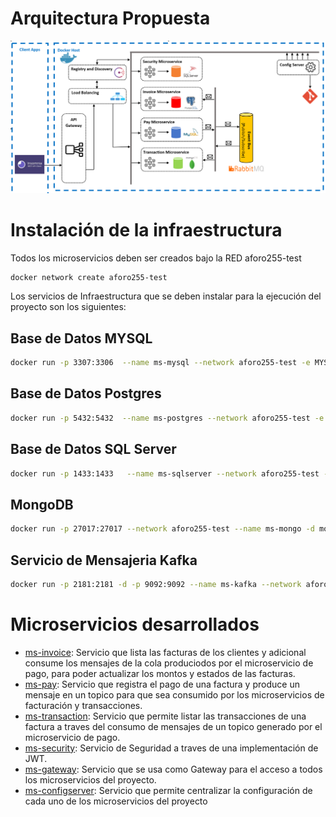 # Arquitectura Propuesta
![alt text](https://github.com/diegosym86/Aforo255TestConfigServer/blob/main/Proyecto.png)

# Instalación de la infraestructura
Todos los microservicios deben ser creados bajo la RED aforo255-test

```bash
docker network create aforo255-test
```
Los servicios de Infraestructura que se deben instalar para la ejecución del proyecto son los siguientes:

## Base de Datos MYSQL

```bash
docker run -p 3307:3306  --name ms-mysql --network aforo255-test -e MYSQL_ROOT_PASSWORD=123456 -e MYSQL_DATABASE=db_operation -d mysql:8
```

## Base de Datos Postgres

```bash
docker run -p 5432:5432  --name ms-postgres --network aforo255-test -e POSTGRES_PASSWORD=123456 -e  POSTGRES_DB=db_invoice -d postgres:12-alpine
```

## Base de Datos SQL Server 

```bash
docker run -p 1433:1433   --name ms-sqlserver --network aforo255-test -e ACCEPT_EULA=Y -e SA_PASSWORD=1a.2b.3c.  -d mcr.microsoft.com/mssql/server:2019-CU3-ubuntu-18.04
```
## MongoDB

```bash
docker run -p 27017:27017 --network aforo255-test --name ms-mongo -d mongo
```

## Servicio de Mensajeria Kafka

```bash
docker run -p 2181:2181 -d -p 9092:9092 --name ms-kafka --network aforo255-test -e ADVERTISED_HOST=127.0.0.1  -e NUM_PARTITIONS=3 johnnypark/kafka-zookeeper
```
# Microservicios desarrollados

- [ms-invoice](https://github.com/diegosym86/Aforo255TestConfigServer/tree/main/Proyecto_Aforo255/ms-invoice): Servicio que lista las facturas de los clientes y adicional consume los mensajes de la cola produciodos por el microservicio de pago, para poder actualizar los montos y estados de las facturas. 
- [ms-pay](https://github.com/diegosym86/Aforo255TestConfigServer/tree/main/Proyecto_Aforo255/ms-pay): Servicio que registra el pago de una factura y produce un mensaje en un topico para que sea consumido por los microservicios de facturación y transacciones.
- [ms-transaction](https://github.com/diegosym86/Aforo255TestConfigServer/tree/main/Proyecto_Aforo255/ms-transaction): Servicio que permite listar las transacciones de una factura a traves del consumo de mensajes de un topico generado por el microservicio de pago.  
- [ms-security](https://github.com/diegosym86/Aforo255TestConfigServer/tree/main/Proyecto_Aforo255/ms-security): Servicio de Seguridad a traves de una implementación de JWT.
- [ms-gateway](https://github.com/diegosym86/Aforo255TestConfigServer/tree/main/Proyecto_Aforo255/ms-gateway): Servicio que se usa como Gateway para el acceso a todos los microservicios del proyecto. 
- [ms-configserver](https://github.com/diegosym86/Aforo255TestConfigServer/tree/main/Proyecto_Aforo255/ms-configserver): Servicio que permite centralizar la configuración de cada uno de los microservicios del proyecto
